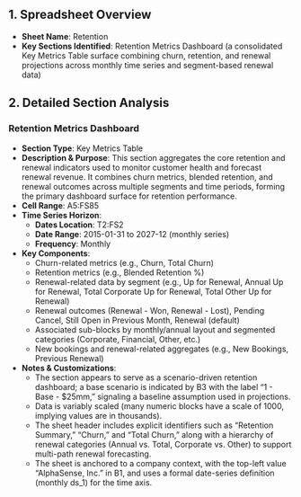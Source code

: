 ## 1. Spreadsheet Overview
- **Sheet Name**: Retention
- **Key Sections Identified**: Retention Metrics Dashboard (a consolidated Key Metrics Table surface combining churn, retention, and renewal projections across monthly time series and segment-based renewal data)

## 2. Detailed Section Analysis

### Retention Metrics Dashboard
- **Section Type**: Key Metrics Table
- **Description & Purpose**: This section aggregates the core retention and renewal indicators used to monitor customer health and forecast renewal revenue. It combines churn metrics, blended retention, and renewal outcomes across multiple segments and time periods, forming the primary dashboard surface for retention performance.
- **Cell Range**: A5:FS85
- **Time Series Horizon**:
  - **Dates Location**: T2:FS2
  - **Date Range**: 2015-01-31 to 2027-12 (monthly series)
  - **Frequency**: Monthly
- **Key Components**: 
  - Churn-related metrics (e.g., Churn, Total Churn)
  - Retention metrics (e.g., Blended Retention %)
  - Renewal-related data by segment (e.g., Up for Renewal, Annual Up for Renewal, Total Corporate Up for Renewal, Total Other Up for Renewal)
  - Renewal outcomes (Renewal - Won, Renewal - Lost), Pending Cancel, Still Open in Previous Month, Renewal (default)
  - Associated sub-blocks by monthly/annual layout and segmented categories (Corporate, Financial, Other, etc.)
  - New bookings and renewal-related aggregates (e.g., New Bookings, Previous Renewal)
- **Notes & Customizations**: 
  - The section appears to serve as a scenario-driven retention dashboard; a base scenario is indicated by B3 with the label “1 - Base - $25mm,” signaling a baseline assumption used in projections.
  - Data is variably scaled (many numeric blocks have a scale of 1000, implying values are in thousands).
  - The sheet header includes explicit identifiers such as “Retention Summary,” “Churn,” and “Total Churn,” along with a hierarchy of renewal categories (Annual vs. Total, Corporate vs. Other) to support multi-path renewal forecasting.
  - The sheet is anchored to a company context, with the top-left value “AlphaSense, Inc.” in B1, and uses a formal date-series definition (monthly ds_1) for the time axis.